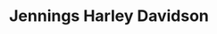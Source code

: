 ---
title: "Jennings Harley Davidson"
url: /gateshead/jennings-harley-davidson/
shop: motorcycle
---
